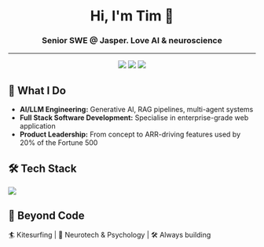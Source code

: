 <!-- Profile Header -->

<h1 align="center">Hi, I'm Tim 👋</h1>
<h3 align="center">Senior SWE @ Jasper. Love AI & neuroscience</h3>

---

<!-- Badges -->
<p align="center">
  <a href="https://www.timurgolovinov.com/"><img src="https://img.shields.io/badge/Website-000000?style=for-the-badge&logoColor=white" /></a>
  <a href="https://www.linkedin.com/in/timurgolovinov/"><img src="https://img.shields.io/badge/LinkedIn-0077B5?style=for-the-badge&logo=linkedin&logoColor=white" /></a>
  <a href="mailto:timurvalo@gmail.com"><img src="https://img.shields.io/badge/Email-FF5722?style=for-the-badge&logo=gmail&logoColor=white" /></a>
</p>


## 🚀 What I Do
- **AI/LLM Engineering:** Generative AI, RAG pipelines, multi-agent systems
- **Full Stack Software Development:** Specialise in enterprise-grade web application
- **Product Leadership:** From concept to ARR-driving features used by 20% of the Fortune 500


## 🛠 Tech Stack
<p>
  <img src="https://skillicons.dev/icons?i=html,css,ts,js,nodejs,nestjs,react,nextjs,graphql,postgres,aws,gcp,docker,python" />
</p>


## 🌊 Beyond Code
🏄 Kitesurfing | 🧠 Neurotech & Psychology | 🛠 Always building

